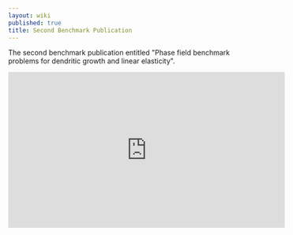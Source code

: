 ```yaml
---
layout: wiki
published: true
title: Second Benchmark Publication
---
```

The second benchmark publication entitled "Phase field benchmark problems for dendritic growth and linear elasticity".

<iframe width="560" height="315" src="https://doi.org/10.1016/j.commatsci.2018.03.015" frameborder="0" allowfullscreen></iframe>
